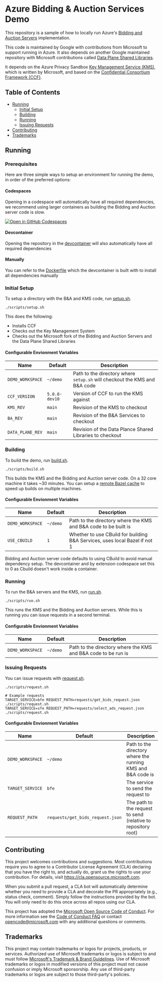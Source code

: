 # Azure Bidding & Auction Services Demo

This repository is a sample of how to locally run Azure's [Bidding and Auction Servers](https://github.com/privacysandbox/bidding-auction-servers) implementation. 

This code is maintained by Google with contributions from Microsoft to support running in Azure.
It also depends on another Google maintained repository with Microsoft contributions called [Data Plane Shared Libraries](https://github.com/privacysandbox/data-plane-shared-libraries).

It depends on the Azure Privacy Sandbox  [Key Management Service (KMS)](https://github.com/microsoft/azure-privacy-sandbox-kms), which is written by Microsoft, and based on the [Confidential Consortium Framework (CCF)](https://github.com/microsoft/ccf).

## Table of Contents

- [Running](#Running)
  - [Initial Setup](#Initial-Setup)
  - [Building](#Building)
  - [Running](#Running)
  - [Issuing Requests](#Issuing-Requests)
- [Contributing](#Contributing)
- [Trademarks](#Trademarks)

## Running

### Prerequisites

Here are three simple ways to setup an environment for running the demo, in order of the preferred options:

#### Codespaces

Opening in a codespace will automatically have all required dependencies, we recommend using larger containers as building the Bidding and Auction server code is slow.

[![Open in GitHub Codespaces](https://github.com/codespaces/badge.svg)](https://github.com/codespaces/new?hide_repo_select=true&ref=main&repo=740915196&skip_quickstart=true&machine=premiumLinux&geo=EuropeWest)

#### Devcontainer

Opening the repository in the [devcontainer](.devcontainer/devcontainer.json) will also automatically have all required dependencies

#### Manually

You can refer to the [Dockerfile](.devcontainer/Dockerfile) which the devcontainer is built with to install all dependencies manually

### Initial Setup

To setup a directory with the B&A and KMS code, run [setup.sh](scripts/setup.sh).

```
./scripts/setup.sh
```

This does the following:
- Installs CCF
- Checks out the Key Management System
- Checks out the Microsoft fork of the Bidding and Auction Servers and the Data Plane Shared Libraries

#### Configurable Envionment Variables

| Name | Default | Description |
|------|-------------|---------|
| `DEMO_WORKSPACE` | `~/demo` | Path to the directory where `setup.sh` will checkout the KMS and B&A code |
| `CCF_VERSION` | `5.0.0-dev10` | Version of CCF to run the KMS against |
| `KMS_REV` | `main` | Revision of the KMS to checkout |
| `BA_REV` | `main` | Revision of the B&A Services to checkout |
| `DATA_PLANE_REV` | `main` | Revision of the Data Plance Shared Libraries to checkout |


### Building

To build the demo, run [build.sh](scripts/build.sh).
```
./scripts/build.sh
```

This builds the KMS and the Bidding and Auction server code. On a 32 core machine it takes ~30 minutes. You can setup a [remote Bazel cache](https://bazel.build/remote/caching) to speed up builds on multiple machines.

#### Configurable Envionment Variables

| Name | Default | Description |
|------|-------------|---------|
| `DEMO_WORKSPACE` | `~/demo` | Path to the directory where the KMS and B&A code to be built is |
| `USE_CBUILD` | `1` | Whether to use CBuild for building B&A Services, uses local Bazel if not 1 |

Bidding and Auction server code defaults to using CBuild to avoid manual dependency setup. The devcontainer and by extension codespace set this to 0 as Cbuild doesn't work inside a container.

### Running

To run the B&A servers and the KMS, run [run.sh](scripts/run.sh).
```
./scripts/run.sh
```

This runs the KMS and the Bidding and Auction servers. While this is running you can issue requests in a second terminal.

#### Configurable Envionment Variables

| Name | Default | Description |
|------|-------------|---------|
| `DEMO_WORKSPACE` | `~/demo` | Path to the directory where the KMS and B&A code to be run is |

### Issuing Requests
You can issue requests with [request.sh](scripts/request.sh).
```
./scripts/request.sh

# Example requests
TARGET_SERVICE=bfe REQUEST_PATH=requests/get_bids_request.json ./scripts/request.sh
TARGET_SERVICE=sfe REQUEST_PATH=requests/select_ads_request.json ./scripts/request.sh
```

#### Configurable Envionment Variables

| Name | Default | Description |
|------|-------------|---------|
| `DEMO_WORKSPACE` | `~/demo` | Path to the directory where the running KMS and B&A code is |
| `TARGET_SERVICE` | `bfe` | The service to send the request to |
| `REQUEST_PATH` | `requests/get_bids_request.json` | The path to the request to send (relative to repository root) |

## Contributing

This project welcomes contributions and suggestions.  Most contributions require you to agree to a
Contributor License Agreement (CLA) declaring that you have the right to, and actually do, grant us
the rights to use your contribution. For details, visit https://cla.opensource.microsoft.com.

When you submit a pull request, a CLA bot will automatically determine whether you need to provide
a CLA and decorate the PR appropriately (e.g., status check, comment). Simply follow the instructions
provided by the bot. You will only need to do this once across all repos using our CLA.

This project has adopted the [Microsoft Open Source Code of Conduct](https://opensource.microsoft.com/codeofconduct/).
For more information see the [Code of Conduct FAQ](https://opensource.microsoft.com/codeofconduct/faq/) or
contact [opencode@microsoft.com](mailto:opencode@microsoft.com) with any additional questions or comments.

## Trademarks

This project may contain trademarks or logos for projects, products, or services. Authorized use of Microsoft
trademarks or logos is subject to and must follow
[Microsoft's Trademark & Brand Guidelines](https://www.microsoft.com/en-us/legal/intellectualproperty/trademarks/usage/general).
Use of Microsoft trademarks or logos in modified versions of this project must not cause confusion or imply Microsoft sponsorship.
Any use of third-party trademarks or logos are subject to those third-party's policies.
